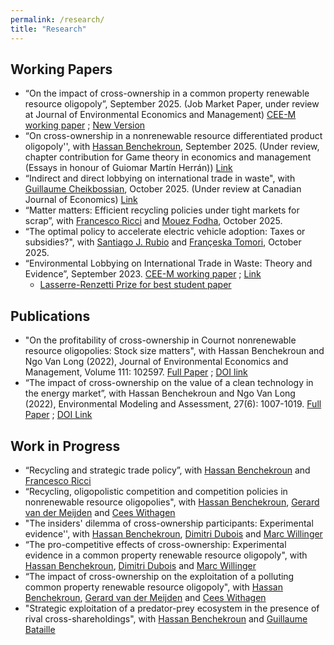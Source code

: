 ```yaml
---
permalink: /research/
title: "Research"
---
```


<!-- Google tag (gtag.js) -->
<script async src="https://www.googletagmanager.com/gtag/js?id=G-JL2ZY530JC"></script>
<script>
  window.dataLayer = window.dataLayer || [];
  function gtag(){dataLayer.push(arguments);}
  gtag('js', new Date());

  gtag('config', 'G-JL2ZY530JC');
</script>


## Working Papers
* “On the impact of cross-ownership in a common property renewable resource oligopoly”, September 2025. (Job Market Paper, under review at Journal of Environmental Economics and Management) [CEE-M working paper](/files/pdf/WP-2024-09.pdf) ; [New Version](/files/pdf/JMP_Miao.pdf)
*  “On cross-ownership in a nonrenewable resource differentiated product oligopoly'', with [Hassan Benchekroun](https://sites.google.com/site/hbhassanbenchekroun/), September 2025. (Under review, chapter contribution for Game theory in economics and management (Essays in honour of Guiomar Martín Herrán)) [Link](/files/pdf/Chapter_manuscript.pdf)
* “Indirect and direct lobbying on international trade in waste", with [Guillaume Cheikbossian](https://sites.google.com/site/cheikbossianguillaume/), October 2025. (Under review at Canadian Journal of Economics) [Link](/files/pdf/Lobbying_Miao.pdf)
* “Matter matters: Efficient recycling policies under tight markets for scrap”, with [Francesco Ricci](https://sites.google.com/view/francescoricci) and [Mouez Fodha](https://www.pantheonsorbonne.fr/page-perso/fodha#page-perso-about), October 2025.
* “The optimal policy to accelerate electric vehicle adoption: Taxes or subsidies?", with [Santiago J. Rubio](https://www.uv.es/srubio/) and [Françeska Tomori](https://scholar.google.es/citations?user=q3xxPGoAAAAJ&hl=en), October 2025.
* “Environmental Lobbying on International Trade in Waste: Theory and Evidence”, September 2023.  [CEE-M working paper](/files/pdf/JMP_Miao.pdf) ; [Link](https://hal.inrae.fr/hal-04198721)
   - [Lasserre-Renzetti Prize for best student paper](https://sites.google.com/view/creeaacere/awards/lasserre-renzetti-prize?authuser=0)


## Publications
* "On the profitability of cross-ownership in Cournot nonrenewable resource oligopolies: Stock size matters", with Hassan Benchekroun and Ngo Van Long (2022), Journal of Environmental Economics and Management, Volume 111: 102597. [Full Paper](/files/pdf/JEEM.pdf) ; [DOI link](https://doi.org/10.1016/j.jeem.2021.102597)
* “The impact of cross-ownership on the value of a clean technology in the energy market”, with Hassan Benchekroun and Ngo Van Long (2022), Environmental Modeling and Assessment, 27(6): 1007-1019. [Full Paper](/files/pdf/EMA.pdf) ; [DOI Link](https://doi.org/10.1007/s10666-022-09840-7)

## Work in Progress
* “Recycling and strategic trade policy”, with [Hassan Benchekroun](https://sites.google.com/site/hbhassanbenchekroun/) and [Francesco Ricci](https://sites.google.com/view/francescoricci)
* “Recycling, oligopolistic competition and competition policies in nonrenewable resource oligopolies", with [Hassan Benchekroun](https://sites.google.com/site/hbhassanbenchekroun/), [Gerard van der Meijden](https://research.vu.nl/en/persons/gerard-van-der-meijden) and [Cees Withagen](https://research.vu.nl/en/persons/cees-withagen)
* "The insiders' dilemma of cross-ownership participants: Experimental evidence'', with [Hassan Benchekroun](https://sites.google.com/site/hbhassanbenchekroun/), [Dimitri Dubois](http://www.duboishome.info/dimitri) and [Marc Willinger](https://sites.google.com/view/marcwillinger/home)
* “The pro-competitive effects of cross-ownership: Experimental evidence in a common property renewable resource oligopoly", with [Hassan Benchekroun](https://sites.google.com/site/hbhassanbenchekroun/), [Dimitri Dubois](http://www.duboishome.info/dimitri) and [Marc Willinger](https://sites.google.com/view/marcwillinger/home)
* “The impact of cross-ownership on the exploitation of a polluting common property  renewable resource oligopoly", with [Hassan Benchekroun](https://sites.google.com/site/hbhassanbenchekroun/), [Gerard van der Meijden](https://research.vu.nl/en/persons/gerard-van-der-meijden) and [Cees Withagen](https://research.vu.nl/en/persons/cees-withagen)
* "Strategic exploitation of a predator-prey ecosystem in the presence of rival cross-shareholdings", with [Hassan Benchekroun](https://sites.google.com/site/hbhassanbenchekroun/) and [Guillaume Bataille](https://sites.google.com/view/guillaumebataille/bio)




